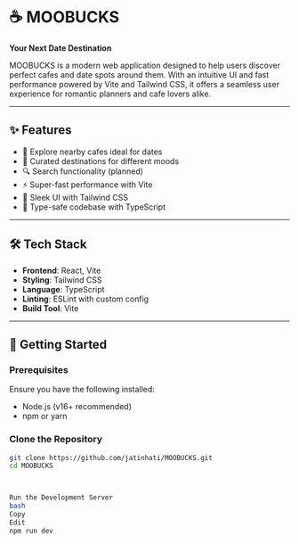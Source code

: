 # ☕ MOOBUCKS

**Your Next Date Destination**

MOOBUCKS is a modern web application designed to help users discover perfect cafes and date spots around them. With an intuitive UI and fast performance powered by Vite and Tailwind CSS, it offers a seamless user experience for romantic planners and cafe lovers alike.

---

## ✨ Features

- 📍 Explore nearby cafes ideal for dates
- 💖 Curated destinations for different moods
- 🔍 Search functionality (planned)
- ⚡ Super-fast performance with Vite
- 🎨 Sleek UI with Tailwind CSS
- 🔧 Type-safe codebase with TypeScript

---

## 🛠️ Tech Stack

- **Frontend**: React, Vite
- **Styling**: Tailwind CSS
- **Language**: TypeScript
- **Linting**: ESLint with custom config
- **Build Tool**: Vite

---

## 🚀 Getting Started

### Prerequisites

Ensure you have the following installed:

- Node.js (v16+ recommended)
- npm or yarn

### Clone the Repository

```bash
git clone https://github.com/jatinhati/MOOBUCKS.git
cd MOOBUCKS



Run the Development Server
bash
Copy
Edit
npm run dev
